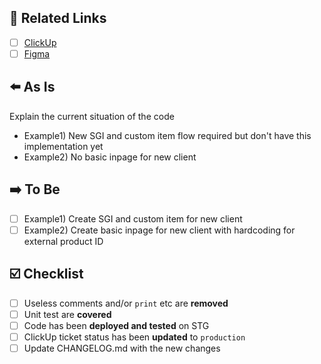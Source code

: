 ## 🔗 Related Links

- [ ] [ClickUp](https://app.clickup.com/t/XXXXXX)
- [ ] [Figma](https://www.figma.com/file/XXXXXX)

## ⬅️ As Is

Explain the current situation of the code

- Example1) New SGI and custom item flow required but don't have this implementation yet
- Example2) No basic inpage for new client

## ➡️ To Be

- [ ] Example1) Create SGI and custom item for new client
- [ ] Example2) Create basic inpage for new client with hardcoding for external product ID

## ☑️ Checklist

- [ ] Useless comments and/or `print` etc are **removed**
- [ ] Unit test are **covered**
- [ ] Code has been **deployed and tested** on STG
- [ ] ClickUp ticket status has been **updated** to `production`
- [ ] Update CHANGELOG.md with the new changes
